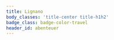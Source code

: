```yaml
---
title: Lignano
body_classes: 'title-center title-h1h2'
badge_class: badge-color-travel
header_id: abenteuer
---
```


